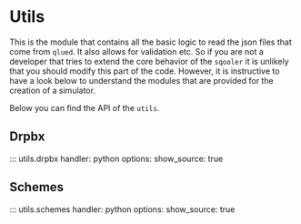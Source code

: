 # Utils

This is the module that contains all the basic logic to read the json files that come from `qlued`. It also allows for validation etc. So if you are not a developer that tries to extend the core behavior of the `sqooler` it is unlikely that you should modify this part of the code. However, it is instructive to have a look below to understand the  modules that are provided for the creation of a simulator.


Below you can find the API of the `utils`.

## Drpbx

::: utils.drpbx
    handler: python 
    options:
      show_source: true

## Schemes

::: utils.schemes
    handler: python 
    options:
      show_source: true